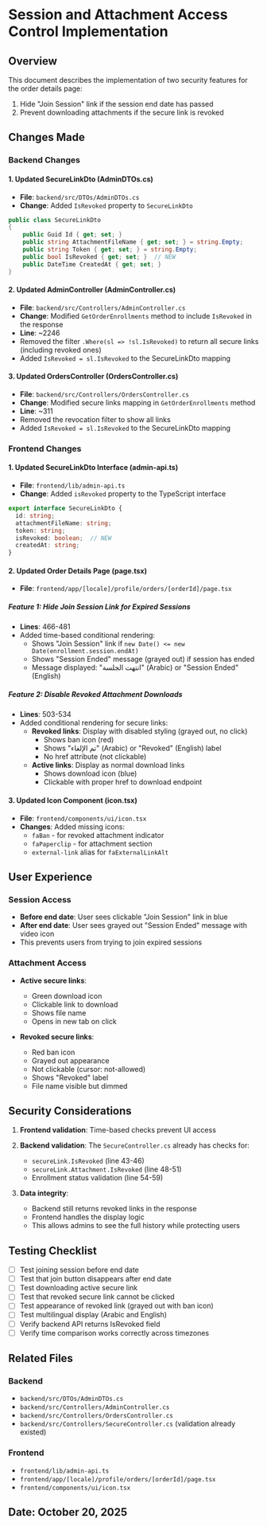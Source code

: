 # Session and Attachment Access Control Implementation

## Overview
This document describes the implementation of two security features for the order details page:
1. Hide "Join Session" link if the session end date has passed
2. Prevent downloading attachments if the secure link is revoked

## Changes Made

### Backend Changes

#### 1. Updated SecureLinkDto (AdminDTOs.cs)
- **File**: `backend/src/DTOs/AdminDTOs.cs`
- **Change**: Added `IsRevoked` property to `SecureLinkDto`
```csharp
public class SecureLinkDto
{
    public Guid Id { get; set; }
    public string AttachmentFileName { get; set; } = string.Empty;
    public string Token { get; set; } = string.Empty;
    public bool IsRevoked { get; set; }  // NEW
    public DateTime CreatedAt { get; set; }
}
```

#### 2. Updated AdminController (AdminController.cs)
- **File**: `backend/src/Controllers/AdminController.cs`
- **Change**: Modified `GetOrderEnrollments` method to include `IsRevoked` in the response
- **Line**: ~2246
- Removed the filter `.Where(sl => !sl.IsRevoked)` to return all secure links (including revoked ones)
- Added `IsRevoked = sl.IsRevoked` to the SecureLinkDto mapping

#### 3. Updated OrdersController (OrdersController.cs)
- **File**: `backend/src/Controllers/OrdersController.cs`
- **Change**: Modified secure links mapping in `GetOrderEnrollments` method
- **Line**: ~311
- Removed the revocation filter to show all links
- Added `IsRevoked = sl.IsRevoked` to the SecureLinkDto mapping

### Frontend Changes

#### 1. Updated SecureLinkDto Interface (admin-api.ts)
- **File**: `frontend/lib/admin-api.ts`
- **Change**: Added `isRevoked` property to the TypeScript interface
```typescript
export interface SecureLinkDto {
  id: string;
  attachmentFileName: string;
  token: string;
  isRevoked: boolean;  // NEW
  createdAt: string;
}
```

#### 2. Updated Order Details Page (page.tsx)
- **File**: `frontend/app/[locale]/profile/orders/[orderId]/page.tsx`

##### Feature 1: Hide Join Session Link for Expired Sessions
- **Lines**: 466-481
- Added time-based conditional rendering:
  - Shows "Join Session" link if `new Date() <= new Date(enrollment.session.endAt)`
  - Shows "Session Ended" message (grayed out) if session has ended
  - Message displayed: "انتهت الجلسة" (Arabic) or "Session Ended" (English)

##### Feature 2: Disable Revoked Attachment Downloads
- **Lines**: 503-534
- Added conditional rendering for secure links:
  - **Revoked links**: Display with disabled styling (grayed out, no click)
    - Shows ban icon (red)
    - Shows "تم الإلغاء" (Arabic) or "Revoked" (English) label
    - No href attribute (not clickable)
  - **Active links**: Display as normal download links
    - Shows download icon (blue)
    - Clickable with proper href to download endpoint

#### 3. Updated Icon Component (icon.tsx)
- **File**: `frontend/components/ui/icon.tsx`
- **Changes**: Added missing icons:
  - `faBan` - for revoked attachment indicator
  - `faPaperclip` - for attachment section
  - `external-link` alias for `faExternalLinkAlt`

## User Experience

### Session Access
- **Before end date**: User sees clickable "Join Session" link in blue
- **After end date**: User sees grayed out "Session Ended" message with video icon
- This prevents users from trying to join expired sessions

### Attachment Access
- **Active secure links**: 
  - Green download icon
  - Clickable link to download
  - Shows file name
  - Opens in new tab on click
  
- **Revoked secure links**:
  - Red ban icon
  - Grayed out appearance
  - Not clickable (cursor: not-allowed)
  - Shows "Revoked" label
  - File name visible but dimmed

## Security Considerations

1. **Frontend validation**: Time-based checks prevent UI access
2. **Backend validation**: The `SecureController.cs` already has checks for:
   - `secureLink.IsRevoked` (line 43-46)
   - `secureLink.Attachment.IsRevoked` (line 48-51)
   - Enrollment status validation (line 54-59)

3. **Data integrity**: 
   - Backend still returns revoked links in the response
   - Frontend handles the display logic
   - This allows admins to see the full history while protecting users

## Testing Checklist

- [ ] Test joining session before end date
- [ ] Test that join button disappears after end date
- [ ] Test downloading active secure link
- [ ] Test that revoked secure link cannot be clicked
- [ ] Test appearance of revoked link (grayed out with ban icon)
- [ ] Test multilingual display (Arabic and English)
- [ ] Verify backend API returns IsRevoked field
- [ ] Verify time comparison works correctly across timezones

## Related Files

### Backend
- `backend/src/DTOs/AdminDTOs.cs`
- `backend/src/Controllers/AdminController.cs`
- `backend/src/Controllers/OrdersController.cs`
- `backend/src/Controllers/SecureController.cs` (validation already existed)

### Frontend
- `frontend/lib/admin-api.ts`
- `frontend/app/[locale]/profile/orders/[orderId]/page.tsx`
- `frontend/components/ui/icon.tsx`

## Date: October 20, 2025


